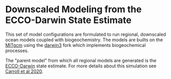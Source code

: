 # Downscaled Modeling from the ECCO-Darwin State Estimate

This set of model configurations are formulated to run regional, downscaled ocean models coupled with biogeochemistry. The models are builts on the [MITgcm](https://github.com/MITgcm/MITgcm) using the [darwin3](https://github.com/darwinproject/darwin3) fork which implements biogeochemical processes.

The "parent model" from which all regional models are generated is the [ECCO-Darwin](https://github.com/MITgcm-contrib/ecco_darwin) state estimate. For more details about this simulation see [Carroll et al 2020](https://doi.org/10.1029/2019MS001888).
